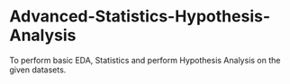 # Advanced-Statistics-Hypothesis-Analysis
To perform basic EDA, Statistics and perform Hypothesis Analysis on the given datasets.
